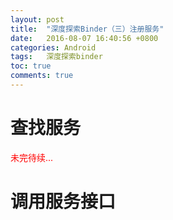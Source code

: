 ```yaml
---
layout: post
title:  "深度探索Binder（三）注册服务"
date:   2016-08-07 16:40:56 +0800
categories: Android
tags:   深度探索binder
toc: true
comments: true
---
```

# 查找服务
<font color="red">未完待续...</font>

# 调用服务接口









